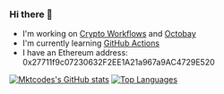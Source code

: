 ### Hi there 👋

- I'm working on [Crypto Workflows](https://crypto-workflows.github.io) and [Octobay](https://github.com/octobay)
- I'm currently learning [GitHub Actions](https://github.com/features/actions)
- I have an Ethereum address: 0x27711f9c07230632F2EE1A21a967a9AC4729E520

[![Mktcodes's GitHub stats](https://github-readme-stats.vercel.app/api?username=mktcode&show_icons=true)](https://github.com/anuraghazra/github-readme-stats)
[![Top Languages](https://github-readme-stats.vercel.app/api/top-langs/?username=mktcode&layout=compact)](https://github.com/anuraghazra/github-readme-stats)
